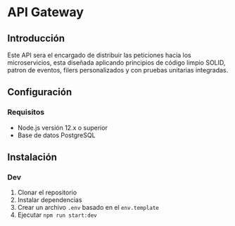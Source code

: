 # API Gateway

## Introducción

Este API sera el encargado de distribuir las peticiones hacia los microservicios, esta diseñada aplicando principios de código limpio SOLID, patron de eventos, filers personalizados y con pruebas unitarias integradas.

## Configuración

### Requisitos

- Node.js versión 12.x o superior
- Base de datos PostgreSQL

## Instalación

### Dev

1. Clonar el repositorio
2. Instalar dependencias
3. Crear un archivo `.env` basado en el `env.template`
4. Ejecutar `npm run start:dev`
